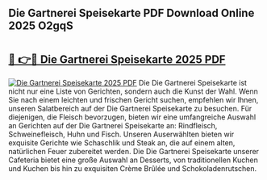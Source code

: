 ## Die Gartnerei Speisekarte PDF Download Online 2025 O2gqS

# <h2><a href="http://gc9wo6.nevu.top/?p=Die+Gartnerei+Speisekarte">🔗 👉🔴 Die Gartnerei Speisekarte 2025 PDF</a></h2>

[![Die Gartnerei Speisekarte 2025 PDF](https://i.imgur.com/dBaPXMq.png)](http://gc9wo6.nevu.top/?p=Die+Gartnerei+Speisekarte)
Die Die Gartnerei Speisekarte ist nicht nur eine Liste von Gerichten, sondern auch die Kunst der Wahl. Wenn Sie nach einem leichten und frischen Gericht suchen, empfehlen wir Ihnen, unseren Salatbereich auf der Die Gartnerei Speisekarte zu besuchen. Für diejenigen, die Fleisch bevorzugen, bieten wir eine umfangreiche Auswahl an Gerichten auf der Die Gartnerei Speisekarte an: Rindfleisch, Schweinefleisch, Huhn und Fisch. Unseren Auserwählten bieten wir exquisite Gerichte wie Schaschlik und Steak an, die auf einem alten, natürlichen Feuer zubereitet werden. Die Die Gartnerei Speisekarte unserer Cafeteria bietet eine große Auswahl an Desserts, von traditionellen Kuchen und Kuchen bis hin zu exquisiten Crème Brûlée und Schokoladenrutschen.
